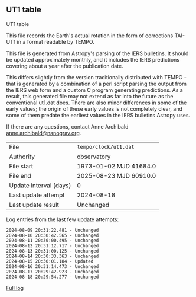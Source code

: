 
## UT1 table

UT1 table

This file records the Earth's actual rotation in the form of
corrections TAI-UT1 in a format readable by TEMPO.

This file is generated from Astropy's parsing of the IERS
bulletins. It should be updated approximately monthly, and it
includes the IERS predictions covering about a year after the
publication date.

This differs slightly from the version traditionally distributed
with TEMPO - that is generated by a combination of a perl script
parsing the output from the IERS web form and a custom C program
generating predictions. As a result, this generated file may not
extend as far into the future as the conventional ut1.dat does.
There are also minor differences in some of the early values; the
origin of these early values is not completely clear, and some of
them predate the earliest values in the IERS bulletins Astropy uses.

If there are any questions, contact Anne Archibald
<anne.archibald@nanograv.org>.

|     |     |
|:--- |:--- |
| File | `tempo/clock/ut1.dat` |
| Authority | observatory |
| File start | 1973-01-02 MJD 41684.0 |
| File end | 2025-08-23 MJD 60910.0 |
| Update interval (days) | 0 |
| Last update attempt | 2024-08-18 |
| Last update result | Unchanged |

Log entries from the last few update attempts:
```
2024-08-09 20:31:22.481 - Unchanged
2024-08-10 20:30:42.565 - Unchanged
2024-08-11 20:30:00.495 - Unchanged
2024-08-12 20:31:12.717 - Unchanged
2024-08-13 20:31:00.125 - Unchanged
2024-08-14 20:30:33.363 - Unchanged
2024-08-15 20:30:01.184 - Updated
2024-08-16 20:31:14.473 - Unchanged
2024-08-17 20:29:42.923 - Unchanged
2024-08-18 20:29:54.277 - Unchanged
```
[Full log](https://raw.githubusercontent.com/ipta/pulsar-clock-corrections/main/log/tempo/clock/ut1.dat.log)
